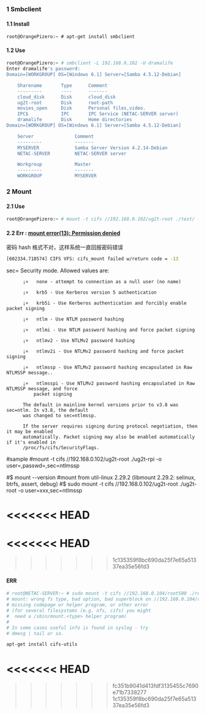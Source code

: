 ### 1 Smbclient
#### 1.1 Install
```shell
root@OrangePizero:~ # apt-get install smbclient
```
#### 1.2 Use
```bash
root@OrangePizero:~ # smbclient -L 192.168.0.102 -U dramalife
Enter dramalife's password:
Domain=[WORKGROUP] OS=[Windows 6.1] Server=[Samba 4.5.12-Debian]

	Sharename       Type      Comment
	---------       ----      -------
	cloud_disk      Disk      cloud_disk
	ug2t-root       Disk      root-path
	movies_open     Disk      Personal files,video.
	IPC$            IPC       IPC Service (NETAC-SERVER server)
	dramalife       Disk      Home directories
Domain=[WORKGROUP] OS=[Windows 6.1] Server=[Samba 4.5.12-Debian]

	Server               Comment
	---------            -------
	MYSERVER             Samba Server Version 4.2.14-Debian
	NETAC-SERVER         NETAC-SERVER server

	Workgroup            Master
	---------            -------
	WORKGROUP            MYSERVER

```
### 2 Mount
#### 2.1 Use
```bash
root@OrangePizero:~ # mount -t cifs //192.168.0.102/ug2t-root ./test/ -o user=***,passwd=***,sec=***
```
#### 2.2 Err : [mount error(13): Permission denied](https://blog.csdn.net/jingxia2008/article/details/50218933/)
密码 hash 格式不对，这样系统一直回报密码错误  
```bash
[602334.718574] CIFS VFS: cifs_mount failed w/return code = -13
```
sec=
          Security mode. Allowed values are:

          ¡¤   none - attempt to connection as a null user (no name)

          ¡¤   krb5 - Use Kerberos version 5 authentication

          ¡¤   krb5i - Use Kerberos authentication and forcibly enable packet signing

          ¡¤   ntlm - Use NTLM password hashing

          ¡¤   ntlmi - Use NTLM password hashing and force packet signing

          ¡¤   ntlmv2 - Use NTLMv2 password hashing

          ¡¤   ntlmv2i - Use NTLMv2 password hashing and force packet signing

          ¡¤   ntlmssp - Use NTLMv2 password hashing encapsulated in Raw NTLMSSP message..

          ¡¤   ntlmsspi - Use NTLMv2 password hashing encapsulated in Raw NTLMSSP message, and force
              packet signing

          The default in mainline kernel versions prior to v3.8 was sec=ntlm. In v3.8, the default
          was changed to sec=ntlmssp.

          If the server requires signing during protocol negotiation, then it may be enabled
          automatically. Packet signing may also be enabled automatically if it's enabled in
          /proc/fs/cifs/SecurityFlags.

#sample
#mount -t cifs //192.168.0.102/ug2t-root ./ug2t-rpi -o user=,passwd=,sec=ntlmssp



#$ mount --version
#mount from util-linux 2.29.2 (libmount 2.29.2: selinux, btrfs, assert, debug)
#$ sudo mount -t cifs //192.168.0.102/ug2t-root ./ug2t-root -o user=xxx,sec=ntlmssp

<<<<<<< HEAD
=======
<<<<<<< HEAD
=======
>>>>>>> 1c135359f8bc690da25f7e65a51337ea35e56fd3

#### ERR
```bash
# root@NETAC-SERVER:~ # sudo mount -t cifs //192.168.0.104/root500 ./root500_disk/ -o user=,sec=ntlmssp
# mount: wrong fs type, bad option, bad superblock on //192.168.0.104/root500,
# missing codepage or helper program, or other error
# (for several filesystems (e.g. nfs, cifs) you might
#  need a /sbin/mount.<type> helper program)
# 
# In some cases useful info is found in syslog - try
# dmesg | tail or so.

apt-get install cifs-utils
```
<<<<<<< HEAD
=======
>>>>>>> fc351b9041d413fdf3135455c7690e71b7338277
>>>>>>> 1c135359f8bc690da25f7e65a51337ea35e56fd3
